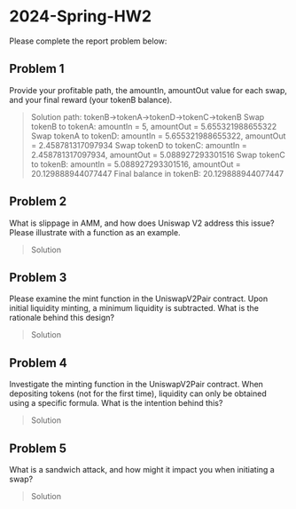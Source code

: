 # 2024-Spring-HW2

Please complete the report problem below:

## Problem 1
Provide your profitable path, the amountIn, amountOut value for each swap, and your final reward (your tokenB balance).

> Solution
path: tokenB->tokenA->tokenD->tokenC->tokenB
Swap tokenB to tokenA: amountIn = 5, amountOut = 5.655321988655322
Swap tokenA to tokenD: amountIn = 5.655321988655322, amountOut = 2.458781317097934
Swap tokenD to tokenC: amountIn = 2.458781317097934, amountOut = 5.088927293301516
Swap tokenC to tokenB: amountIn = 5.088927293301516, amountOut = 20.129888944077447
Final balance in tokenB: 20.129888944077447

## Problem 2
What is slippage in AMM, and how does Uniswap V2 address this issue? Please illustrate with a function as an example.

> Solution

## Problem 3
Please examine the mint function in the UniswapV2Pair contract. Upon initial liquidity minting, a minimum liquidity is subtracted. What is the rationale behind this design?

> Solution

## Problem 4
Investigate the minting function in the UniswapV2Pair contract. When depositing tokens (not for the first time), liquidity can only be obtained using a specific formula. What is the intention behind this?

> Solution

## Problem 5
What is a sandwich attack, and how might it impact you when initiating a swap?

> Solution

